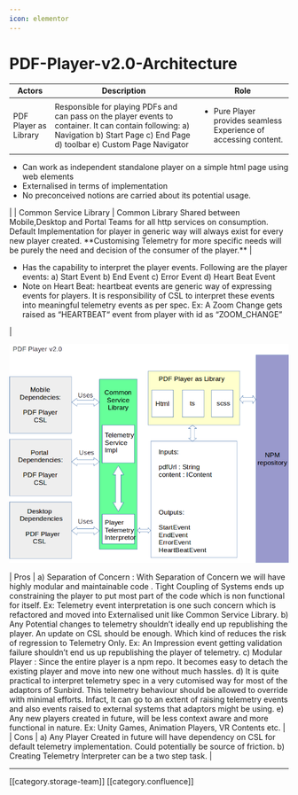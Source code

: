 ```yaml
---
icon: elementor
---
```


# PDF-Player-v2.0-Architecture

| **Actors**            | **Description**                                                                                                                                                                    | **Role**                                                                         |
| --------------------- | ---------------------------------------------------------------------------------------------------------------------------------------------------------------------------------- | -------------------------------------------------------------------------------- |
| PDF Player as Library | Responsible for playing PDFs and can pass on the player events to container. It can contain following: a) Navigation b) Start Page c) End Page d) toolbar e) Custom Page Navigator | <ul><li>Pure Player provides seamless Experience of accessing content.</li></ul> |

* Can work as independent standalone player on a simple html page using web elements
* Externalised in terms of implementation
* No preconceived notions are carried about its potential usage.

\| | Common Service Library | Common Library Shared between Mobile,Desktop and Portal Teams for all http services on consumption. Default Implementation for player in generic way will always exist for every new player created. \*\*Customising Telemetry for more specific needs will be purely the need and decision of the consumer of the player.\*\* |

* Has the capability to interpret the player events. Following are the player events: a) Start Event b) End Event c) Error Event d) Heart Beat Event
* Note on Heart Beat: heartbeat events are generic way of expressing events for players. It is responsibility of CSL to interpret these events into meaningful telemetry events as per spec. Ex: A Zoom Change gets raised as “HEARTBEAT“ event from player with id as “ZOOM\_CHANGE”

|

![](../../../../Consumption/Fullexport/images/storage/image-20200910-070615.png)

\| Pros | a) Separation of Concern : With Separation of Concern we will have highly modular and maintainable code . Tight Coupling of Systems ends up constraining the player to put most part of the code which is non functional for itself. Ex: Telemetry event interpretation is one such concern which is refactored and moved into Externalised unit like Common Service Library. b) Any Potential changes to telemetry shouldn’t ideally end up republishing the player. An update on CSL should be enough. Which kind of reduces the risk of regression to Telemetry Only. Ex: An Impression event getting validation failure shouldn’t end us up republishing the player of telemetry. c) Modular Player : Since the entire player is a npm repo. It becomes easy to detach the existing player and move into new one without much hassles. d) It is quite practical to interpret telemetry spec in a very cutomised way for most of the adaptors of Sunbird. This telemetry behaviour should be allowed to override with minimal efforts. Infact, It can go to an extent of raising telemetry events and also events raised to external systems that adaptors might be using. e) Any new players created in future, will be less context aware and more functional in nature. Ex: Unity Games, Animation Players, VR Contents etc. | | Cons | a) Any Player Created in future will have dependency on CSL for default telemetry implementation. Could potentially be source of friction. b) Creating Telemetry Interpreter can be a two step task. |

***

\[\[category.storage-team]] \[\[category.confluence]]

